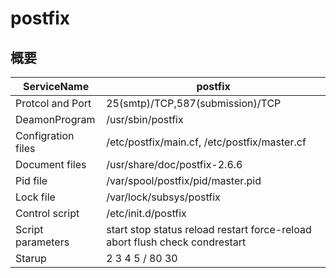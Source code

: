 # postfix

## 概要

|ServiceName|postfix|
|-----------|-------|
|Protcol and Port|25(smtp)/TCP,587(submission)/TCP|
|DeamonProgram|/usr/sbin/postfix|
|Configration files|/etc/postfix/main.cf, /etc/postfix/master.cf|
|Document files|/usr/share/doc/postfix-2.6.6|
|Pid file|/var/spool/postfix/pid/master.pid|
|Lock file|/var/lock/subsys/postfix|
|Control script|/etc/init.d/postfix|
|Script parameters|start stop status reload restart force-reload abort flush check condrestart|
|Starup|2 3 4 5 / 80 30|
